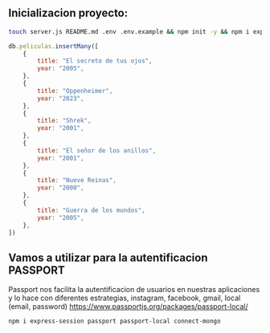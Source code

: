 ## Inicializacion proyecto: 
```sh
touch server.js README.md .env .env.example && npm init -y && npm i express mongoose && npm i dotenv nodemon -D && git init
```

```js
db.peliculas.insertMany([
    {
        title: "El secreto de tus ojos",
        year: "2005",
    },
    {
        title: "Oppenheimer",
        year: "2023",
    },
    {
        title: "Shrek",
        year: "2001",
    },
    {
        title: "El señor de los anillos",
        year: "2001",
    },
    {
        title: "Nueve Reinas",
        year: "2000",
    },
    {
        title: "Guerra de los mundos",
        year: "2005",
    },
])
```

## Vamos a utilizar para la autentificacion PASSPORT
Passport nos facilita la autentificacion de usuarios en nuestras aplicaciones y lo hace con diferentes estrategias, instagram, facebook, gmail, local (email, password)
<https://www.passportjs.org/packages/passport-local/>

```sh
npm i express-session passport passport-local connect-mongo
```
